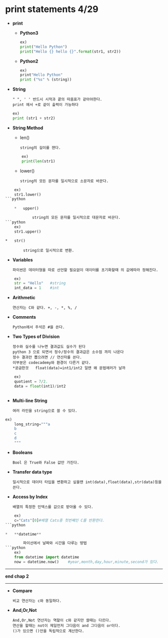 print statements 4/29
=====================
* **print**

	*	**Python3**

			
		```python
		ex)
		print("Hello Python")
		print("Hello {} hello {}".format(str1, str2))
		```


	*	**Python2**


		```python
		ex)
		print"Hello Python"
		print ("%s" % (string))
		```

*	**String**

		" ", ' ' 반드시 시작과 끝의 따옴표가 같아야한다.
		print 에서 +로 같이 출력이 가능하다 

	```python		
	ex) 
	print (str1 + str2)
	```

*	**String Method**

	*	len()

			string의 길이를 잰다.


	```python
		ex)	
		print(len(str1)
	```

	*	lower()

			string의 모든 문자를 일시적으로 소문자로 바꾼다. 
```python			
	ex)	
	str1.lower()
```python
	
	*	upper()

			string의 모든 문자를 일시적으로 대문자로 바꾼다.
```python
	ex)
	str1.upper()
```

	*	str()

			string으로 일시적으로 변환.


*	**Variables**

		파이썬은 데이터형을 따로 선언할 필요없이 데이터를 초기화할때 의 값에따라 정해진다. 
```python
	ex)	
	str = "Hello"	#string
	int_data = 1	#int
```

*	**Arithmetic**

		연산자는 C와 같다. +, -, *, %, /


*	**Comments**

		Python에서 주석은 #을 쓴다.


*	**Two Types of Division**

		정수와 실수를 나누면 결과값도 실수가 된다
		python 3 으로 되면서 정수/정수의 결과값은 소수점 까지 나온다
		정수 결과만 뽑으려면 // 연산자를 쓴다.
		이부분은 codecademy와 환경이 다른거 같다.
		*궁금한것	float(data)=int1/int2 일땐 왜 문법에러가 날까
```python
	ex)
	quotient = 7/2.
	data = float(int1)/int2
	
```

*	**Multi-line String**

		여러 라인을 string으로 쓸 수 있다.
```python
ex)	
	long_string="""a
	b
	c
	d
	"""
```

*	**Booleans**

		Bool 은 True와 False 값만 가진다.

*	**Transfer data type**

		일시적으로 데이터 타입을 변환하고 싶을땐 int(data),float(data),str(data)등을 쓴다.

*	**Access by Index**

		배열의 특정한 인덱스를 값으로 받아올 수 있다.

```python		
	ex)	
	c="Cats"[0]#배열 Cats중 첫번째인 C를 반환한다.
```python

*	**datetime**

		파이선에서 날짜와 시간을 다루는 방법 
```python
	ex)
	from datetime import datetime
	now = datetime.now()	#year,month,day,hour,minute,second가 있다.
```

***
**end chap 2**
***

*	**Compare**

		비교 연산자는 c와 동일하다.

*	**And,Or,Not**

		And,Or,Not 연산자는 역할이 c와 같지만 쓸때는 다르다.
		연산을 할때는 not이 제일먼저 그다음이 and 그다음이 or이다.
		()가 있으면 ()안을 독립적으로 계산한다.

